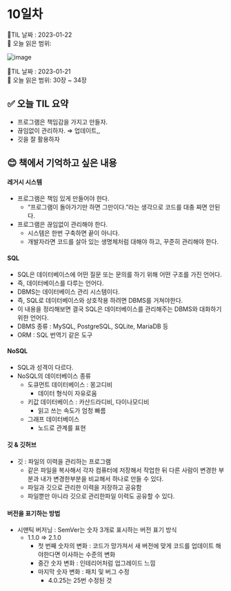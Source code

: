 # 10일차
🌳TIL 날짜 : 2023-01-22 <br>
🔖 오늘 읽은 범위: 

![image](https://user-images.githubusercontent.com/100126319/213868411-c50f0f1a-236c-429a-95dc-ef10467dfe68.png)


🌳TIL 날짜 : 2023-01-21 <br>
🔖 오늘 읽은 범위: 30장 ~ 34장

## ✅ 오늘 TIL 요약
- 프로그램은 책임감을 가지고 만들자.
- 끊임없이 관리하자. ⇒ 업데이트,,
- 깃을 잘 활용하자

## 😊 책에서 기억하고 싶은 내용
#### 레거시 시스템
- 프로그램은 책임 있게 만들어야 한다.
    - “프로그램이 돌아가기만 하면 그만이다.”라는 생각으로 코드를 대충 짜면 안된다.
- 프로그램은 끊임없이 관리해야 한다.
    - 시스템은 한번 구축하면 끝이 아니다.
    - 개발자라면 코드를 살아 있는 생명체처럼 대해야 하고, 꾸준히 관리해야 한다.

#### SQL
- SQL은 데이터베이스에 어떤 질문 또는 문의를 하기 위해 어떤 구조를 가진 언어다.
- 즉, 데이터베이스를 다루는 언어다.
- DBMS는 데이터베이스 관리 시스템이다.
- 즉, SQL로 데이터베이스와 상호작용 하려면 DBMS를 거쳐야한다.
- 이 내용을 정리해보면 결국 SQL은 데이터베이스를 관리해주는 DBMS와 대화하기 위한 언어다.
- DBMS 종류 : MySQL, PostgreSQL, SQLite, MariaDB 등
- ORM : SQL 번역기 같은 도구


#### NoSQL
- SQL과 성격이 다르다.
- NoSQL의 데이터베이스 종류
    - 도큐먼트 데이터베이스 : 몽고디비
        - 데이터 형식이 자유로움
    - 키값 데이터베이스 : 카산드라디비, 다이나모디비
        - 읽고 쓰는 속도가 엄청 빠름
    - 그래프 데이터베이스
        - 노드로 관계를 표현

#### 깃 & 깃허브
- 깃 : 파일의 이력을 관리하는 프로그램
    - 같은 파일을 복사해서 각자 컴퓨터에 저장해서 작업한 뒤 다른 사람이 변경한 부분과 내가 변경한부분을 비교해서 하나로 만들 수 있다.
    - 파일과 깃으로 관리한 이력을 저장하고 공유함
    - 파일뿐만 아니라 깃으로 관리한파일 이력도 공유할 수 있다.

#### 버전을 표기하는 방법
- 시맨틱 버저닝 : SemVer는 숫자 3개로 표시하는 버전 표기 방식
    - 1.1.0 ⇒ 2.1.0
        - 첫 번째 숫자의 변화 : 코드가 망가져서 새 버전에 맞게 코드를 업데이트 해야한다면 이사하는 수준의 변화
        - 중간 숫자 변화 : 인테리어처럼 업그레이드 느낌
        - 마지막 숫자 변화 : 패치 및 버그 수정
            - 4.0.25는 25번 수정된 것
